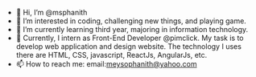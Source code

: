 - 👋 Hi, I’m @msphanith
- 👀 I’m interested in coding, challenging new things, and playing game.
- 🌱 I’m currently learning third year, majoring in information technology.
- 🌱 Currently, I intern as Front-End Developer @pimclick. My task is to develop web application and design website. The technology I uses there are HTML, CSS, javascript, ReactJs, AngularJs, etc.
- 📫 How to reach me: email:meysophanith@yahoo.com

<!---
msphanith/msphanith is a ✨ special ✨ repository because its `README.md` (this file) appears on your GitHub profile.
You can click the Preview link to take a look at your changes.
--->
